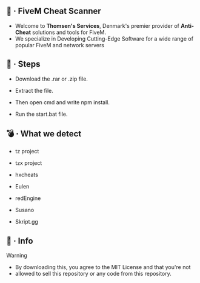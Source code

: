 ## 🚀 · **FiveM Cheat Scanner**

- Welcome to **Thomsen's Services**, Denmark's premier provider of **Anti-Cheat** solutions and tools for FiveM. 
- We specialize in Developing Cutting-Edge Software for a wide range of popular FiveM and network servers

## 👣 · **Steps**

- Download the .rar or .zip file.

- Extract the file.

- Then open cmd and write npm install.

- Run the start.bat file.


## 💣 · **What we detect**

- tz project

- tzx project

- hxcheats

- Eulen

- redEngine

- Susano

- Skript.gg

## 📨 · Info

> [!WARNING]
> - By downloading this, you agree to the MIT License and that you're not
> -  allowed to sell this repository or any code from this repository.
